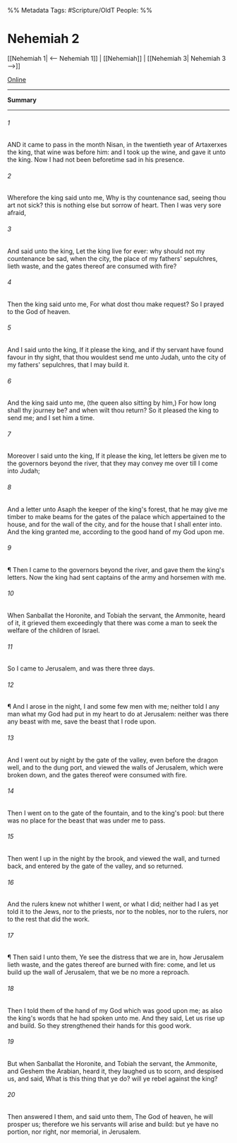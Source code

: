 

%% Metadata
Tags: #Scripture/OldT
People: 
%%
# Nehemiah 2
[[Nehemiah 1| <-- Nehemiah 1]] | [[Nehemiah]] | [[Nehemiah 3| Nehemiah 3 -->]]

[Online](https://churchofjesuschrist.org/study/scriptures/ot/neh/2?lang=eng)

---
__Summary__



---

###### 1
AND it came to pass in the month Nisan, in the twentieth year of Artaxerxes the king, that wine was before him: and I took up the wine, and gave it unto the king.  Now I had not been beforetime sad in his presence.
###### 2
Wherefore the king said unto me, Why is thy countenance sad, seeing thou art not sick?  this is nothing else but sorrow of heart.  Then I was very sore afraid,
###### 3
And said unto the king, Let the king live for ever: why should not my countenance be sad, when the city, the place of my fathers' sepulchres, lieth waste, and the gates thereof are consumed with fire?
###### 4
Then the king said unto me, For what dost thou make request? So I prayed to the God of heaven.
###### 5
And I said unto the king, If it please the king, and if thy servant have found favour in thy sight, that thou wouldest send me unto Judah, unto the city of my fathers' sepulchres, that I may build it.
###### 6
And the king said unto me, (the queen also sitting by him,) For how long shall thy journey be?  and when wilt thou return?  So it pleased the king to send me; and I set him a time.
###### 7
Moreover I said unto the king, If it please the king, let letters be given me to the governors beyond the river, that they may convey me over till I come into Judah;
###### 8
And a letter unto Asaph the keeper of the king's forest, that he may give me timber to make beams for the gates of the palace which appertained to the house, and for the wall of the city, and for the house that I shall enter into.  And the king granted me, according to the good hand of my God upon me.
###### 9
¶ Then I came to the governors beyond the river, and gave them the king's letters.  Now the king had sent captains of the army and horsemen with me.
###### 10
When Sanballat the Horonite, and Tobiah the servant, the Ammonite, heard of it, it grieved them exceedingly that there was come a man to seek the welfare of the children of Israel.
###### 11
So I came to Jerusalem, and was there three days.
###### 12
¶ And I arose in the night, I and some few men with me; neither told I any man what my God had put in my heart to do at Jerusalem: neither was there any beast with me, save the beast that I rode upon.
###### 13
And I went out by night by the gate of the valley, even before the dragon well, and to the dung port, and viewed the walls of Jerusalem, which were broken down, and the gates thereof were consumed with fire.
###### 14
Then I went on to the gate of the fountain, and to the king's pool: but there was no place for the beast that was under me to pass.
###### 15
Then went I up in the night by the brook, and viewed the wall, and turned back, and entered by the gate of the valley, and so returned.
###### 16
And the rulers knew not whither I went, or what I did; neither had I as yet told it to the Jews, nor to the priests, nor to the nobles, nor to the rulers, nor to the rest that did the work.
###### 17
¶ Then said I unto them, Ye see the distress that we are in, how Jerusalem lieth waste, and the gates thereof are burned with fire: come, and let us build up the wall of Jerusalem, that we be no more a reproach.
###### 18
Then I told them of the hand of my God which was good upon me; as also the king's words that he had spoken unto me.  And they said, Let us rise up and build.  So they strengthened their hands for this good work.
###### 19
But when Sanballat the Horonite, and Tobiah the servant, the Ammonite, and Geshem the Arabian, heard it, they laughed us to scorn, and despised us, and said, What is this thing that ye do?  will ye rebel against the king?
###### 20
Then answered I them, and said unto them, The God of heaven, he will prosper us; therefore we his servants will arise and build: but ye have no portion, nor right, nor memorial, in Jerusalem.



